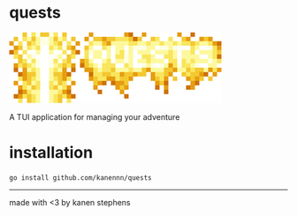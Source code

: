 # quests

![icon](banner.png)

A TUI application for managing your adventure

# installation

`go install github.com/kanennn/quests`

---

made with <3 by kanen stephens

